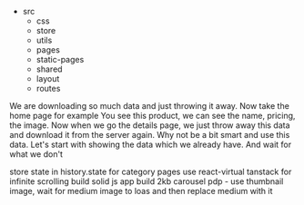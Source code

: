 - src
    - css
    - store
    - utils
    - pages
    - static-pages
    - shared
    - layout
    - routes

We are downloading so much data and just throwing it away.
Now take the home page for example
You see this product, we can see the name, pricing, the image. 
Now when we go the details page, we just throw away this data and download it from the server again.
Why not be a bit smart and use this data.
Let's start with showing the data which we already have.
And wait for what we don't


store state in history.state for category pages
use react-virtual tanstack for infinite scrolling
build solid js app
build 2kb carousel
pdp - use thumbnail image, wait for medium image to loas and then replace medium with it
